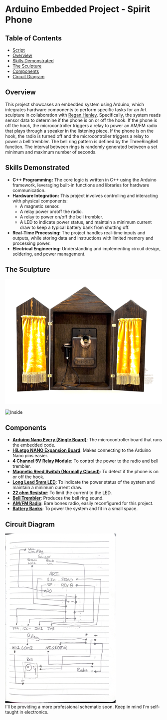 # Arduino Embedded Project - Spirit Phone

## Table of Contents

- [Script](/spirit_phone_published.ino)
- [Overview](#overview)
- [Skills Demonstrated](#skills-demonstrated)
- [The Sculpture](#the-sculpture)
- [Components](#components)
- [Circuit Diagram](#circuit-diagram)

## Overview

This project showcases an embedded system using Arduino, which integrates hardware components to perform specific tasks for an Art sculpture in collaboration with [Regan Henley](https://www.reganhenley.com/). Specifically, the system reads sensor data to determine if the phone is on or off the hook. If the phone is off the hook, the microcontroller triggers a relay to power an AM/FM radio that plays through a speaker in the listening piece. If the phone is on the hook, the radio is turned off and the microcontroller triggers a relay to power a bell trembler. The bell ring pattern is defined by the ThreeRingBell function. The interval between rings is randomly generated between a set minimum and maximum number of seconds.

## Skills Demonstrated

- **C++ Programming:** The core logic is written in C++ using the Arduino framework, leveraging built-in functions and libraries for hardware communication.
- **Hardware Integration:** This project involves controlling and interacting with physical components:
  - A magnetic sensor.
  - A relay power on/off the radio.
  - A relay to power on/off the bell trembler.
  - A LED to indicate power status, and maintain a minimum current draw to keep a typical battery bank from shutting off.
- **Real-Time Processing:** The project handles real-time inputs and outputs, while storing data and instructions with limited memory and processing power.
- **Electrical Engineering:** Understanding and implementing circuit design, soldering, and power management.

## The Sculpture

![Spirit Phone](/assests/gallery.png)

![Inside](/assests/guts.png)

## Components

- **[Arduino Nano Every (Single Board)](https://www.amazon.com/gp/product/B07VX7MX27/ref=ppx_yo_dt_b_search_asin_image?ie=UTF8&th=1)**: The microcontroller board that runs the embedded code.
- **[HiLetgo NANO Expansion Board](https://www.amazon.com/gp/product/B073JGV87F/ref=ppx_yo_dt_b_search_asin_title?ie=UTF8&psc=1)**: Makes connecting to the Arduino Nano pins easier.
- **[4 Channel 5V Relay Module](https://www.amazon.com/gp/product/B08PP8HXVD/ref=ppx_yo_dt_b_search_asin_title?ie=UTF8&psc=1)**: To control the power to the radio and bell trembler.
- **[Magnetic Reed Switch (Normally Closed)](https://www.amazon.com/gp/product/B094XLXTYQ/ref=ppx_yo_dt_b_search_asin_image?ie=UTF8&psc=1)**: To detect if the phone is on or off the hook.
- **[Long Lead 5mm LED](https://www.amazon.com/gp/product/B0B5VG7QNY/ref=ppx_yo_dt_b_search_asin_title?ie=UTF8&psc=1)**: To indicate the power status of the system and maintain a minimum current draw.
- **[22 ohm Resistor](https://www.amazon.com/gp/product/B08FHPJ5G8/ref=ppx_yo_dt_b_search_asin_image?ie=UTF8&th=1)**: To limit the current to the LED.
- **[Bell Trembler](https://www.walmart.com/ip/SunSunrise-Electrical-Trembler-Bell-Model-Variety-Accessories-Hands-on-Activities-Educational-Tool-Science-Experiments-Aids-Kids/1287371649)**: Produces the bell ring sound.
- **[AM/FM Radio](https://www.amazon.com/gp/product/B07YH8V2KS/ref=ppx_yo_dt_b_search_asin_title?ie=UTF8&th=1)**: Bare bones radio, easily reconfigured for this project.
- **[Battery Banks](https://www.amazon.com/gp/product/B09QCXR8D4/ref=ppx_yo_dt_b_search_asin_title?ie=UTF8&th=1)**: To power the system and fit in a small space.

## Circuit Diagram

![Circuit Diagram](/assests/schematic.png)  
I'll be providing a more professional schematic soon. Keep in mind I'm self-taught in electronics.
